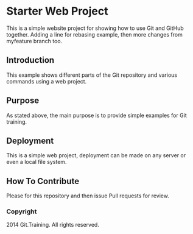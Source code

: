 # Starter Web Project
This is a simple website project for showing how to use Git and GitHub together.  Adding a line for rebasing example, then more changes from myfeature branch too.
## Introduction
This example shows different parts of the Git repository and various commands using a web project.

## Purpose

As stated above, the main purpose is to provide simple examples for Git training.
## Deployment
This is a simple web project, deployment can be made on any server or even a local file system.
## How To Contribute

Please for this repository and then issue Pull requests for review.

### Copyright

2014 Git.Training. All rights reserved.